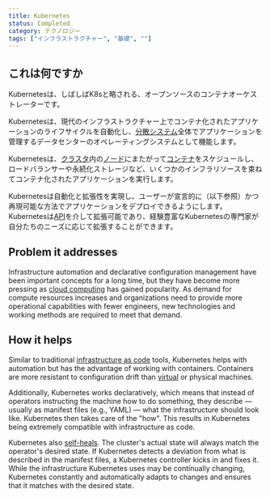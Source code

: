 ```yaml
---
title: Kubernetes
status: Completed
category: テクノロジー
tags: ["インフラストラクチャー", "基礎", ""]
---
```


## これは何ですか

Kubernetesは、しばしばK8sと略される、オープンソースのコンテナオーケストレーターです。

Kubernetesは、現代のインフラストラクチャー上でコンテナ化されたアプリケーションのライフサイクルを自動化し、[分散システム](/ja/distributed-systems/)全体でアプリケーションを管理するデータセンターのオペレーティングシステムとして機能します。

Kubernetesは、[クラスタ](/ja/cluster/)内の[ノード](/ja/nodes/)にまたがって[コンテナ](/ja/container/)をスケジュールし、ロードバランサーや永続化ストレージなど、いくつかのインフラリソースを束ねてコンテナ化されたアプリケーションを実行します。

Kubernetesは自動化と拡張性を実現し、ユーザーが宣言的に（以下参照）かつ再現可能な方法でアプリケーションをデプロイできるようにします。
Kubernetesは[API](/ja/application-programming-interface/)を介して拡張可能であり、経験豊富なKubernetesの専門家が自分たちのニーズに応じて拡張することができます。

## Problem it addresses

Infrastructure automation and declarative configuration management have been important concepts for a long time, but they have become more pressing as [cloud computing](/cloud-computing/) has gained popularity.
As demand for compute resources increases and organizations need to provide more operational capabilities with fewer engineers, new technologies and working methods are required to meet that demand.

## How it helps

Similar to traditional [infrastructure as code](/infrastructure-as-code/) tools, Kubernetes helps with automation but has the advantage of working with containers.
Containers are more resistant to configuration drift than [virtual](/virtual-machine/) or physical machines.

Additionally, Kubernetes works declaratively, which means that instead of operators instructing the machine how to do something, they describe — usually as manifest files (e.g., YAML) — what the infrastructure should look like.
Kubernetes then takes care of the "how".
This results in Kubernetes being extremely compatible with infrastructure as code.

Kubernetes also [self-heals](/self-healing/).
The cluster's actual state will always match the operator's desired state.
If Kubernetes detects a deviation from what is described in the manifest files, a Kubernetes controller kicks in and fixes it.
While the infrastructure Kubernetes uses may be continually changing, Kubernetes constantly and automatically adapts to changes and ensures that it matches with the desired state.
